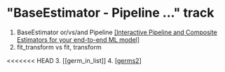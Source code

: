 # "BaseEstimator - Pipeline ..." track

1. BaseEstimator or/vs/and Pipeline [[Interactive Pipeline and Composite Estimators for your end-to-end ML model]](https://towardsdatascience.com/interactive-pipeline-and-composite-estimators-for-your-ml-tasks-b739854500bf)
2. fit_transform vs fit, transform

<<<<<<< HEAD
3. [[germ_in_list]]
4. [[germs2]]

[//begin]: # "Autogenerated link references for markdown compatibility"
[germs2]: germs2.md "germs2"
[//end]: # "Autogenerated link references"